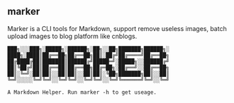 ## marker
Marker is a CLI tools for Markdown, support remove useless images,
batch upload images to blog platform like cnblogs.

```
███╗░░░███╗░█████╗░██████╗░██╗░░██╗███████╗██████╗░
████╗░████║██╔══██╗██╔══██╗██║░██╔╝██╔════╝██╔══██╗
██╔████╔██║███████║██████╔╝█████═╝░█████╗░░██████╔╝
██║╚██╔╝██║██╔══██║██╔══██╗██╔═██╗░██╔══╝░░██╔══██╗
██║░╚═╝░██║██║░░██║██║░░██║██║░╚██╗███████╗██║░░██║
╚═╝░░░░░╚═╝╚═╝░░╚═╝╚═╝░░╚═╝╚═╝░░╚═╝╚══════╝╚═╝░░╚═╝

A Markdown Helper. Run marker -h to get useage.
```

